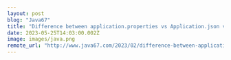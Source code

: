```yaml
---
layout: post
blog: "Java67"
title: "Difference between application.properties vs Application.json vs Application.yml in Spring Boot"
date: 2023-05-25T14:03:00.002Z
image: images/java.png
remote_url: "http://www.java67.com/2023/02/difference-between-application.html"
---
```

